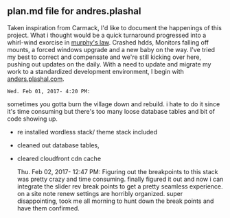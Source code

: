 plan.md file for andres.plashal
--
Taken inspiration from Carmack, I'd like to document the happenings of this project. What i thought would be a quick turnaround progressed into a whirl-wind exorcise in [murphy's law](https://en.wikipedia.org/wiki/Murphy's_law). Crashed hdds, Monitors falling off mounts, a forced windows upgrade and a new baby on the way. I've tried my best to correct and compensate and we're still kicking over here, pushing out updates on the daily. With a need to update and migrate my work to a standardized development environment, I begin with [anders.plashal.com](http://andres.plashal.com).

	Wed. Feb 01, 2017- 4:20 PM:
sometimes you gotta burn the village down and rebuild. i hate to do it since it's time consuming but there's too many loose database tables and bit of code showing up. 
- re installed wordless stack/ theme stack included
- cleaned out database tables,
- cleared cloudfront cdn cache


	Thu. Feb 02, 2017- 12:47 PM:
	Figuring out the breakpoints to this stack was pretty crazy and time consuming. finally figured it out and now i can integrate the slider rev break points to get a pretty seamless experience. on a site note renew settings are horribly organized. super disappointing, took me all morning to hunt down the break points and have them confirmed.
